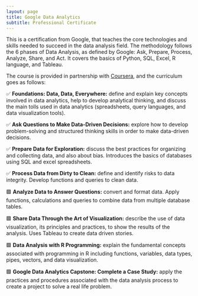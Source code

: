 ```yaml
---
layout: page
title: Google Data Analytics
subtitle: Professional Certificate
---
```

This is a certification from Google, that teaches the core technologies and skills needed to succeed in the data analysis field. The methodology follows the 6 phases of Data Analysis, as defined by Google: Ask, Prepare, Process, Analyze, Share, and Act. It covers the basics of Python, SQL, Excel, R language, and Tableau.

The course is provided in partnership with [Coursera](https://www.coursera.org/professional-certificates/google-data-analytics), and the curriculum goes as follows:

✅ **Foundations: Data, Data, Everywhere:** define and explain key concepts involved in data analytics, help to develop  analytical thinking, and discuss the main tolls used in data analytics (spreadsheets, query languages, and data visualization tools).

✅ **Ask Questions to Make Data-Driven Decisions:** explore how to develop problem-solving and structured thinking skills in order to make data-driven decisions. 

✅ **Prepare Data for Exploration:** discuss the best practices for organizing and collecting data, and also about bias. Introduces the basics of databases using SQL and excel spreadsheets.

✅ **Process Data from Dirty to Clean:** define and identify risks to data integrity. Develop functions and queries to clean data.

🟩 **Analyze Data to Answer Questions:** convert and format data. Apply functions, calculations and queries to combine data from multiple database tables.

🟩 **Share Data Through the Art of Visualization:** describe the use of data visualization, its principles and practices, to show the results of the analysis. Uses Tableau to create data driven stories.

🟩 **Data Analysis with R Programming:** explain the fundamental concepts associated with programming in R including functions, variables, data types, pipes, vectors, and data visualization.

🟩 **Google Data Analytics Capstone: Complete a Case Study:** apply the practices and procedures associated with the data analysis process to create a project to solve a real life problem.



